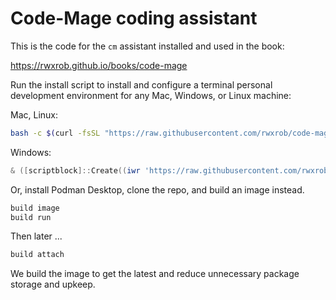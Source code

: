 # Code-Mage coding assistant

This is the code for the `cm` assistant installed and used in the book:

<https://rwxrob.github.io/books/code-mage>

Run the install script to install and configure a terminal personal development environment for any Mac, Windows, or Linux machine:

Mac, Linux:

```sh
bash -c $(curl -fsSL "https://raw.githubusercontent.com/rwxrob/code-mage/HEAD/install.bash")
```

Windows:

```powershell
& ([scriptblock]::Create((iwr 'https://raw.githubusercontent.com/rwxrob/code-mage/HEAD/install.ps1')))
```

Or, install Podman Desktop, clone the repo, and build an image instead.

```sh
build image
build run
```

Then later ...

```sh
build attach
```

We build the image to get the latest and reduce unnecessary package storage and upkeep.
